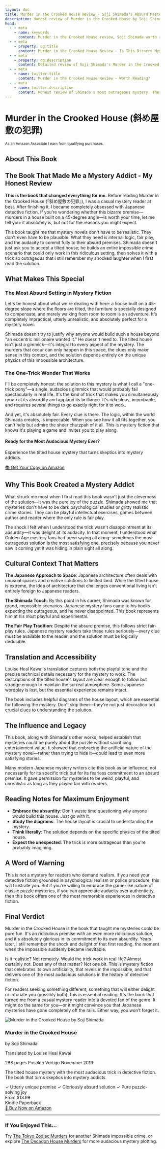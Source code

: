 ```yaml
---
layout: doc
title: Murder in the Crooked House Review - Soji Shimada's Absurd Masterpiece Worth Reading?
description: Honest review of Murder in the Crooked House by Soji Shimada. Why this bizarre tilted house mystery with its outrageous trick is worth reading. The book that converts skeptics into mystery addicts.
head:
  - - meta
    - name: keywords
      content: Murder in the Crooked House review, Soji Shimada worth reading, Japanese impossible crime review, tilted house mystery, absurd mystery tricks, Soji Shimada books review, bizarre locked room mysteries, Murder Crooked House good book
  - - meta
    - property: og:title
      content: Murder in the Crooked House Review - Is This Bizarre Mystery Worth Reading?
  - - meta
    - property: og:description
      content: Detailed review of Soji Shimada's Murder in the Crooked House. The tilted house mystery with the most audacious trick in detective fiction.
  - - meta
    - name: twitter:title
      content: Murder in the Crooked House Review - Worth Reading?
  - - meta
    - name: twitter:description
      content: Honest review of Shimada's most outrageous mystery. The impossible crime in a tilted house that defies logic.
---
```


<script setup>
import AmazonBookCard from '../../../.vitepress/components/AmazonBookCard.vue'
import { getBook } from '../../../.vitepress/amazon-config.js'

const book = getBook('murder-crooked-house')
</script>

# Murder in the Crooked House (斜め屋敷の犯罪)

<div class="affiliate-disclosure">
  <small>As an Amazon Associate I earn from qualifying purchases.</small>
</div>

## About This Book

<AmazonBookCard 
  :book="book" 
  :asin="book.asin"
  associate-id="northernscrip-20"
/>

## The Book That Made Me a Mystery Addict - My Honest Review

**This is the book that changed everything for me.** Before reading Murder in the Crooked House (『斜め屋敷の犯罪』), I was a casual mystery reader at best. After finishing it, I became completely obsessed with Japanese detective fiction. If you're wondering whether this bizarre premise—murders in a house built on a 45-degree angle—is worth your time, let me tell you: it absolutely is, but not for the reasons you might expect.

This book taught me that mystery novels don't have to be realistic. They don't even have to be plausible. What they need is internal logic, fair play, and the audacity to commit fully to their absurd premises. Shimada doesn't just ask you to accept a tilted house; he builds an entire impossible crime scenario that could only work in this ridiculous setting, then solves it with a trick so outrageous that I still remember my shocked laughter when I first read the solution.

## What Makes This Special

### The Most Absurd Setting in Mystery Fiction

Let's be honest about what we're dealing with here: a house built on a 45-degree slope where the floors are tilted, the furniture is specially designed to compensate, and merely walking from room to room is an adventure. It's completely impractical, utterly unrealistic, and absolutely perfect for a mystery novel.

Shimada doesn't try to justify why anyone would build such a house beyond "an eccentric millionaire wanted it." He doesn't need to. The tilted house isn't just a gimmick—it's integral to every aspect of the mystery. The murders that occur can only happen in this space, the clues only make sense in this context, and the solution depends entirely on the unique physics of this impossible architecture.

### The One-Trick Wonder That Works

I'll be completely honest: the solution to this mystery is what I call a "one-trick pony"—a single, audacious gimmick that would probably fail spectacularly in real life. It's the kind of trick that makes you simultaneously groan at its absurdity and applaud its brilliance. It's ridiculous, improbable, and requires several things to go exactly right for it to work.

And yet, it's absolutely fair. Every clue is there. The logic, within the world Shimada creates, is impeccable. When you see how it all fits together, you can't help but admire the sheer chutzpah of it all. This is mystery fiction that knows it's playing a game and invites you to play along.

<div class="mid-page-cta">
  <div class="cta-content">
    <h4>Ready for the Most Audacious Mystery Ever?</h4>
    <p>Experience the tilted house mystery that turns skeptics into mystery addicts.</p>
    <a href="https://amzn.to/3J9nVMz" target="_blank" rel="noopener noreferrer" class="amazon-cta-button">
      📚 Get Your Copy on Amazon
    </a>
  </div>
</div>

## Why This Book Created a Mystery Addict

What struck me most when I first read this book wasn't just the cleverness of the solution—it was the pure joy of the puzzle. Shimada showed me that mysteries don't have to be dark psychological studies or gritty realistic crime stories. They can be playful intellectual exercises, games between author and reader where the only rule is fair play.

The shock I felt when I understood the trick wasn't disappointment at its absurdity—it was delight at its audacity. In that moment, I understood what Golden Age mystery fans had been saying all along: sometimes the most outrageous solution is the most satisfying one, precisely because you never saw it coming yet it was hiding in plain sight all along.

## Cultural Context That Matters

**The Japanese Approach to Space**: Japanese architecture often deals with unusual spaces and creative solutions to limited land. While the tilted house is extreme, the idea of architecture that challenges conventional living isn't entirely foreign to Japanese readers.

**The Shimada Touch**: By this point in his career, Shimada was known for grand, impossible scenarios. Japanese mystery fans came to his books expecting the outrageous, and he never disappointed. This book represents him at his most playful and experimental.

**The Fair Play Tradition**: Despite the absurd premise, this follows strict fair-play rules. Japanese mystery readers take these rules seriously—every clue must be available to the reader, and the solution must be logically deducible.

## Translation and Accessibility

Louise Heal Kawai's translation captures both the playful tone and the precise technical details necessary for the mystery to work. The descriptions of the tilted house's layout are clear enough to follow but strange enough to maintain the surreal atmosphere. Some Japanese wordplay is lost, but the essential experience remains intact.

The book includes helpful diagrams of the house layout, which are essential for following the mystery. Don't skip them—they're not just decoration but crucial clues to understanding the solution.

## The Influence and Legacy

This book, along with Shimada's other works, helped establish that mysteries could be purely about the puzzle without sacrificing entertainment value. It showed that embracing the artificial nature of the mystery novel—rather than trying to hide it—could lead to even more satisfying stories.

Many modern Japanese mystery writers cite this book as an influence, not necessarily for its specific trick but for its fearless commitment to an absurd premise. It gave permission for mysteries to be weird, playful, and unrealistic as long as they played fair with readers.

## Reading Notes for Maximum Enjoyment

- **Embrace the absurdity**: Don't waste time questioning why anyone would build this house. Just go with it.
- **Study the diagrams**: The house layout is crucial to understanding the mystery.
- **Think literally**: The solution depends on the specific physics of the tilted house.
- **Expect the unexpected**: The trick is more outrageous than you're probably imagining.

## A Word of Warning

This is not a mystery for readers who demand realism. If you need your detective fiction grounded in psychological realism or police procedure, this will frustrate you. But if you're willing to embrace the game-like nature of classic puzzle mysteries, if you can appreciate audacity over authenticity, then this book offers one of the most memorable experiences in detective fiction.

## Final Verdict

Murder in the Crooked House is the book that taught me mysteries could be pure fun. It's an ridiculous premise with an even more ridiculous solution, and it's absolutely glorious in its commitment to its own absurdity. Years later, I still remember the shock and delight of that first reading, the moment when the impossible suddenly became inevitable.

Is it realistic? Not remotely. Would the trick work in real life? Almost certainly not. Does any of that matter? Not one bit. This is mystery fiction that celebrates its own artificiality, that revels in the impossible, and that delivers one of the most audacious solutions in the history of detective fiction.

For readers seeking something different, something that will either delight or infuriate you (possibly both), this is essential reading. It's the book that turned me from a casual mystery reader into a devoted fan of the genre. It might do the same for you—or it might convince you that Japanese mysteries have gone completely off the rails. Either way, you won't forget it.

<div class="final-purchase-cta">
  <div class="amazon-book-card">
    <div class="book-image">
      <img src="/images/books/murder-crooked-house.jpg" 
           alt="Murder in the Crooked House by Soji Shimada" 
           loading="lazy">
    </div>
    <div class="book-details">
      <h3>Murder in the Crooked House</h3>
      <p class="author">by Soji Shimada</p>
      <p class="translator">Translated by Louise Heal Kawai</p>
      <div class="book-meta">
        <span class="pages">288 pages</span>
        <span class="publisher">Pushkin Vertigo</span>
        <span class="publish-date">November 2019</span>
      </div>
      <p class="cta-description">The tilted house mystery with the most audacious trick in detective fiction. The book that turns skeptics into mystery addicts.</p>
      <div class="cta-benefits">
        <span class="benefit">✓ Utterly unique premise</span>
        <span class="benefit">✓ Gloriously absurd solution</span>
        <span class="benefit">✓ Pure puzzle-solving joy</span>
      </div>
      <div class="price-info">
        <span class="price">From $13.99</span>
        <div class="formats">
          <span class="format-tag">Kindle</span>
          <span class="format-tag">Paperback</span>
        </div>
      </div>
      <a href="https://amzn.to/3J9nVMz" 
         target="_blank" 
         rel="noopener noreferrer" 
         class="amazon-buy-button">
        🛒 Buy Now on Amazon
      </a>
    </div>
  </div>
</div>

---

<div class="recommendation-box">
  <h3>If You Enjoyed This...</h3>
  <p>Try <a href="/en/books/mystery-novels/tokyo-zodiac-murders">The Tokyo Zodiac Murders</a> for another Shimada impossible crime, or explore <a href="/en/books/mystery-novels/decagon-house-murders">The Decagon House Murders</a> for more audacious mystery plotting.</p>
</div>
